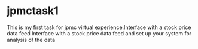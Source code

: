 # jpmctask1
This is my first task for jpmc virtual experience:Interface with a stock price data feed
Interface with a stock price data feed and set up your system for analysis of the data
